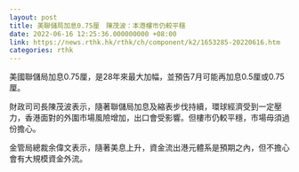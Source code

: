 ```yaml
---
layout: post
title: 美聯儲局加息0.75厘　陳茂波：本港樓市仍較平穩
date: 2022-06-16 12:25:36.000000000 +08:00
link: https://news.rthk.hk/rthk/ch/component/k2/1653285-20220616.htm
categories: rthk
---
```


美國聯儲局加息0.75厘，是28年來最大加幅，並預告7月可能再加息0.5厘或0.75厘。

財政司司長陳茂波表示，隨著聯儲局加息及縮表步伐持續，環球經濟受到一定壓力，香港面對的外圍市場風險增加，出口會受影響。但樓市仍較平穩，市場毋須過份擔心。

金管局總裁余偉文表示，隨著美息上升，資金流出港元體系是預期之內，但不擔心會有大規模資金外流。
